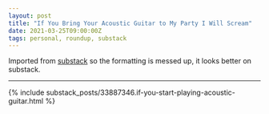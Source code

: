 ```yaml
---
layout: post
title: "If You Bring Your Acoustic Guitar to My Party I Will Scream"
date: 2021-03-25T09:00:00Z
tags: personal, roundup, substack
---
```


Imported from [substack](https://andriy.substack.com/p/if-you-start-playing-acoustic-guitar) so the formatting is messed up, it looks better on substack.

----------

{% include substack_posts/33887346.if-you-start-playing-acoustic-guitar.html %}

